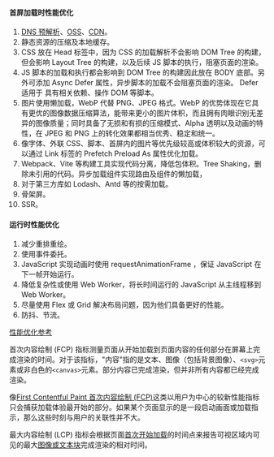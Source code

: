 #### 首屏加载时性能优化

1. [DNS 预解析](https://developer.mozilla.org/zh-CN/docs/Web/Performance/dns-prefetch)、[OSS](https://help.aliyun.com/document_detail/31817.html)、[CDN](https://developer.mozilla.org/zh-CN/docs/Glossary/CDN)。
2. 静态资源的压缩及本地缓存。
3. CSS 放在 Head 标签中，因为 CSS 的加载解析不会影响 DOM Tree 的构建，但会影响 Layout Tree 的构建，以及后续 JS 脚本的执行，阻塞页面的渲染。
4. JS 脚本的加载和执行都会影响到 DOM Tree 的构建因此放在 BODY 底部。另外可添加 Async Defer 属性，异步脚本的加载不会阻塞页面的渲染。 Defer 适用于 具有相关依赖、操作 DOM 等脚本。
5. 图片使用懒加载，WebP 代替 PNG、JPEG 格式。WebP 的优势体现在它具有更优的图像数据压缩算法，能带来更小的图片体积，而且拥有肉眼识别无差异的图像质量；同时具备了无损和有损的压缩模式、Alpha 透明以及动画的特性，在 JPEG 和 PNG 上的转化效果都相当优秀、稳定和统一。
6. 像字体、外联 CSS、脚本、首屏内的图片等优先级较高或体积较大的资源，可以通过 Link 标签的 Prefetch Preload As 属性优化加载。
7. Webpack、Vite 等构建工具实现代码分离，降低包体积。Tree Shaking，删除未引用的代码。异步加载组件实现路由及组件的懒加载，
8. 对于第三方库如 Lodash、Antd 等的按需加载。
9. 骨架屏。
10. SSR。

#### 运行时性能优化

1. 减少重排重绘。
2. 使用事件委托。
3. JavaScript 实现动画时使用 requestAnimationFrame ，保证 JavaScript 在下一帧开始运行。
4. 降低复杂性或使用 Web Worker，将长时间运行的 JavaScript 从主线程移到 Web Worker。
5. 尽量使用 Flex 或 Grid 解决布局问题，因为他们具备更好的性能。
6. 防抖、节流。

[性能优化参考](https://web.dev/learn/)

首次内容绘制 (FCP) 指标测量页面从开始加载到页面内容的任何部分在屏幕上完成渲染的时间。对于该指标，"内容"指的是文本、图像（包括背景图像）、`<svg>`元素或非白色的`<canvas>`元素。部分内容已完成渲染，但并非所有内容都已经完成渲染。

像[First Contentful Paint 首次内容绘制 (FCP)](https://web.dev/fcp/)这类以用户为中心的较新性能指标只会捕获加载体验最开始的部分。如果某个页面显示的是一段启动画面或加载指示，那么这些时刻与用户的关联性并不大。

最大内容绘制 (LCP) 指标会根据页面[首次开始加载](https://w3c.github.io/hr-time/#timeorigin-attribute)的时间点来报告可视区域内可见的最大[图像或文本块](https://web.dev/lcp/#what-elements-are-considered)完成渲染的相对时间。

